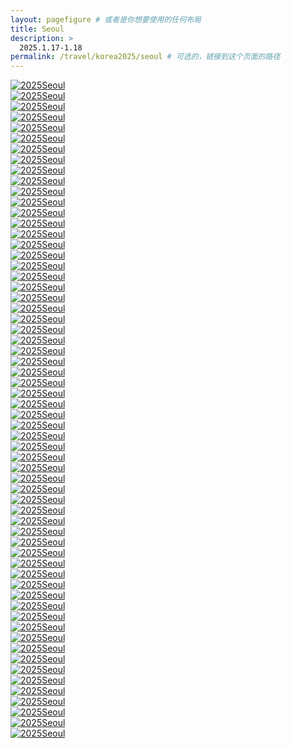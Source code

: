 ```yaml
---
layout: pagefigure # 或者是你想要使用的任何布局
title: Seoul
description: >
  2025.1.17-1.18
permalink: /travel/korea2025/seoul # 可选的，链接到这个页面的路径
---
```


<div class="figure-grid">
<div class="figure-grid-sizer"></div>
<div class="figure-grid-item">
        <a href="https://hobbyfigure.rayleigh-lin.top/2025Seoul/_RAY0913.webp" data-lightbox="roadtrip" class="image-link">
        <img class="lozad" 
             data-src="https://hobbyfigure.rayleigh-lin.top/2025SeoulC/_RAY0913.webp"
             alt="2025Seoul"/>
        </a>
</div>
<div class="figure-grid-item">
        <a href="https://hobbyfigure.rayleigh-lin.top/2025Seoul/_RAY0499.webp" data-lightbox="roadtrip" class="image-link">
        <img class="lozad" 
             data-src="https://hobbyfigure.rayleigh-lin.top/2025SeoulC/_RAY0499.webp"
             alt="2025Seoul"/>
        </a>
</div>
<div class="figure-grid-item">
        <a href="https://hobbyfigure.rayleigh-lin.top/2025Seoul/_RAY0533.webp" data-lightbox="roadtrip" class="image-link">
        <img class="lozad" 
             data-src="https://hobbyfigure.rayleigh-lin.top/2025SeoulC/_RAY0533.webp"
             alt="2025Seoul"/>
        </a>
</div>
<div class="figure-grid-item">
        <a href="https://hobbyfigure.rayleigh-lin.top/2025Seoul/_RAY0933.webp" data-lightbox="roadtrip" class="image-link">
        <img class="lozad" 
             data-src="https://hobbyfigure.rayleigh-lin.top/2025SeoulC/_RAY0933.webp"
             alt="2025Seoul"/>
        </a>
</div>
<div class="figure-grid-item">
        <a href="https://hobbyfigure.rayleigh-lin.top/2025Seoul/_RAY0509.webp" data-lightbox="roadtrip" class="image-link">
        <img class="lozad" 
             data-src="https://hobbyfigure.rayleigh-lin.top/2025SeoulC/_RAY0509.webp"
             alt="2025Seoul"/>
        </a>
</div>
<div class="figure-grid-item">
        <a href="https://hobbyfigure.rayleigh-lin.top/2025Seoul/_RAY0532.webp" data-lightbox="roadtrip" class="image-link">
        <img class="lozad" 
             data-src="https://hobbyfigure.rayleigh-lin.top/2025SeoulC/_RAY0532.webp"
             alt="2025Seoul"/>
        </a>
</div>
<div class="figure-grid-item">
        <a href="https://hobbyfigure.rayleigh-lin.top/2025Seoul/_RAY0800.webp" data-lightbox="roadtrip" class="image-link">
        <img class="lozad" 
             data-src="https://hobbyfigure.rayleigh-lin.top/2025SeoulC/_RAY0800.webp"
             alt="2025Seoul"/>
        </a>
</div>
<div class="figure-grid-item">
        <a href="https://hobbyfigure.rayleigh-lin.top/2025Seoul/_RAY0656.webp" data-lightbox="roadtrip" class="image-link">
        <img class="lozad" 
             data-src="https://hobbyfigure.rayleigh-lin.top/2025SeoulC/_RAY0656.webp"
             alt="2025Seoul"/>
        </a>
</div>
<div class="figure-grid-item">
        <a href="https://hobbyfigure.rayleigh-lin.top/2025Seoul/_RAY0759.webp" data-lightbox="roadtrip" class="image-link">
        <img class="lozad" 
             data-src="https://hobbyfigure.rayleigh-lin.top/2025SeoulC/_RAY0759.webp"
             alt="2025Seoul"/>
        </a>
</div>
<div class="figure-grid-item">
        <a href="https://hobbyfigure.rayleigh-lin.top/2025Seoul/_RAY0866.webp" data-lightbox="roadtrip" class="image-link">
        <img class="lozad" 
             data-src="https://hobbyfigure.rayleigh-lin.top/2025SeoulC/_RAY0866.webp"
             alt="2025Seoul"/>
        </a>
</div>
<div class="figure-grid-item">
        <a href="https://hobbyfigure.rayleigh-lin.top/2025Seoul/_RAY0574.webp" data-lightbox="roadtrip" class="image-link">
        <img class="lozad" 
             data-src="https://hobbyfigure.rayleigh-lin.top/2025SeoulC/_RAY0574.webp"
             alt="2025Seoul"/>
        </a>
</div>
<div class="figure-grid-item">
        <a href="https://hobbyfigure.rayleigh-lin.top/2025Seoul/_RAY0671.webp" data-lightbox="roadtrip" class="image-link">
        <img class="lozad" 
             data-src="https://hobbyfigure.rayleigh-lin.top/2025SeoulC/_RAY0671.webp"
             alt="2025Seoul"/>
        </a>
</div>
<div class="figure-grid-item">
        <a href="https://hobbyfigure.rayleigh-lin.top/2025Seoul/_RAY0688.webp" data-lightbox="roadtrip" class="image-link">
        <img class="lozad" 
             data-src="https://hobbyfigure.rayleigh-lin.top/2025SeoulC/_RAY0688.webp"
             alt="2025Seoul"/>
        </a>
</div>
<div class="figure-grid-item">
        <a href="https://hobbyfigure.rayleigh-lin.top/2025Seoul/_RAY0606.webp" data-lightbox="roadtrip" class="image-link">
        <img class="lozad" 
             data-src="https://hobbyfigure.rayleigh-lin.top/2025SeoulC/_RAY0606.webp"
             alt="2025Seoul"/>
        </a>
</div>
<div class="figure-grid-item">
        <a href="https://hobbyfigure.rayleigh-lin.top/2025Seoul/_RAY0807.webp" data-lightbox="roadtrip" class="image-link">
        <img class="lozad" 
             data-src="https://hobbyfigure.rayleigh-lin.top/2025SeoulC/_RAY0807.webp"
             alt="2025Seoul"/>
        </a>
</div>
<div class="figure-grid-item">
        <a href="https://hobbyfigure.rayleigh-lin.top/2025Seoul/_RAY0446.webp" data-lightbox="roadtrip" class="image-link">
        <img class="lozad" 
             data-src="https://hobbyfigure.rayleigh-lin.top/2025SeoulC/_RAY0446.webp"
             alt="2025Seoul"/>
        </a>
</div>
<div class="figure-grid-item">
        <a href="https://hobbyfigure.rayleigh-lin.top/2025Seoul/_RAY0850.webp" data-lightbox="roadtrip" class="image-link">
        <img class="lozad" 
             data-src="https://hobbyfigure.rayleigh-lin.top/2025SeoulC/_RAY0850.webp"
             alt="2025Seoul"/>
        </a>
</div>
<div class="figure-grid-item">
        <a href="https://hobbyfigure.rayleigh-lin.top/2025Seoul/_RAY0543.webp" data-lightbox="roadtrip" class="image-link">
        <img class="lozad" 
             data-src="https://hobbyfigure.rayleigh-lin.top/2025SeoulC/_RAY0543.webp"
             alt="2025Seoul"/>
        </a>
</div>
<div class="figure-grid-item">
        <a href="https://hobbyfigure.rayleigh-lin.top/2025Seoul/_RAY0902.webp" data-lightbox="roadtrip" class="image-link">
        <img class="lozad" 
             data-src="https://hobbyfigure.rayleigh-lin.top/2025SeoulC/_RAY0902.webp"
             alt="2025Seoul"/>
        </a>
</div>
<div class="figure-grid-item">
        <a href="https://hobbyfigure.rayleigh-lin.top/2025Seoul/_RAY0938.webp" data-lightbox="roadtrip" class="image-link">
        <img class="lozad" 
             data-src="https://hobbyfigure.rayleigh-lin.top/2025SeoulC/_RAY0938.webp"
             alt="2025Seoul"/>
        </a>
</div>
<div class="figure-grid-item">
        <a href="https://hobbyfigure.rayleigh-lin.top/2025Seoul/_RAY0579.webp" data-lightbox="roadtrip" class="image-link">
        <img class="lozad" 
             data-src="https://hobbyfigure.rayleigh-lin.top/2025SeoulC/_RAY0579.webp"
             alt="2025Seoul"/>
        </a>
</div>
<div class="figure-grid-item">
        <a href="https://hobbyfigure.rayleigh-lin.top/2025Seoul/_RAY0596.webp" data-lightbox="roadtrip" class="image-link">
        <img class="lozad" 
             data-src="https://hobbyfigure.rayleigh-lin.top/2025SeoulC/_RAY0596.webp"
             alt="2025Seoul"/>
        </a>
</div>
<div class="figure-grid-item">
        <a href="https://hobbyfigure.rayleigh-lin.top/2025Seoul/_RAY0646.webp" data-lightbox="roadtrip" class="image-link">
        <img class="lozad" 
             data-src="https://hobbyfigure.rayleigh-lin.top/2025SeoulC/_RAY0646.webp"
             alt="2025Seoul"/>
        </a>
</div>
<div class="figure-grid-item">
        <a href="https://hobbyfigure.rayleigh-lin.top/2025Seoul/_RAY0611.webp" data-lightbox="roadtrip" class="image-link">
        <img class="lozad" 
             data-src="https://hobbyfigure.rayleigh-lin.top/2025SeoulC/_RAY0611.webp"
             alt="2025Seoul"/>
        </a>
</div>
<div class="figure-grid-item">
        <a href="https://hobbyfigure.rayleigh-lin.top/2025Seoul/_RAY0492.webp" data-lightbox="roadtrip" class="image-link">
        <img class="lozad" 
             data-src="https://hobbyfigure.rayleigh-lin.top/2025SeoulC/_RAY0492.webp"
             alt="2025Seoul"/>
        </a>
</div>
<div class="figure-grid-item">
        <a href="https://hobbyfigure.rayleigh-lin.top/2025Seoul/_RAY0723.webp" data-lightbox="roadtrip" class="image-link">
        <img class="lozad" 
             data-src="https://hobbyfigure.rayleigh-lin.top/2025SeoulC/_RAY0723.webp"
             alt="2025Seoul"/>
        </a>
</div>
<div class="figure-grid-item">
        <a href="https://hobbyfigure.rayleigh-lin.top/2025Seoul/_RAY0774.webp" data-lightbox="roadtrip" class="image-link">
        <img class="lozad" 
             data-src="https://hobbyfigure.rayleigh-lin.top/2025SeoulC/_RAY0774.webp"
             alt="2025Seoul"/>
        </a>
</div>
<div class="figure-grid-item">
        <a href="https://hobbyfigure.rayleigh-lin.top/2025Seoul/_RAY0871.webp" data-lightbox="roadtrip" class="image-link">
        <img class="lozad" 
             data-src="https://hobbyfigure.rayleigh-lin.top/2025SeoulC/_RAY0871.webp"
             alt="2025Seoul"/>
        </a>
</div>
<div class="figure-grid-item">
        <a href="https://hobbyfigure.rayleigh-lin.top/2025Seoul/_RAY0534.webp" data-lightbox="roadtrip" class="image-link">
        <img class="lozad" 
             data-src="https://hobbyfigure.rayleigh-lin.top/2025SeoulC/_RAY0534.webp"
             alt="2025Seoul"/>
        </a>
</div>
<div class="figure-grid-item">
        <a href="https://hobbyfigure.rayleigh-lin.top/2025Seoul/_RAY0758.webp" data-lightbox="roadtrip" class="image-link">
        <img class="lozad" 
             data-src="https://hobbyfigure.rayleigh-lin.top/2025SeoulC/_RAY0758.webp"
             alt="2025Seoul"/>
        </a>
</div>
<div class="figure-grid-item">
        <a href="https://hobbyfigure.rayleigh-lin.top/2025Seoul/_RAY0720.webp" data-lightbox="roadtrip" class="image-link">
        <img class="lozad" 
             data-src="https://hobbyfigure.rayleigh-lin.top/2025SeoulC/_RAY0720.webp"
             alt="2025Seoul"/>
        </a>
</div>
<div class="figure-grid-item">
        <a href="https://hobbyfigure.rayleigh-lin.top/2025Seoul/_RAY0777.webp" data-lightbox="roadtrip" class="image-link">
        <img class="lozad" 
             data-src="https://hobbyfigure.rayleigh-lin.top/2025SeoulC/_RAY0777.webp"
             alt="2025Seoul"/>
        </a>
</div>
<div class="figure-grid-item">
        <a href="https://hobbyfigure.rayleigh-lin.top/2025Seoul/_RAY0521.webp" data-lightbox="roadtrip" class="image-link">
        <img class="lozad" 
             data-src="https://hobbyfigure.rayleigh-lin.top/2025SeoulC/_RAY0521.webp"
             alt="2025Seoul"/>
        </a>
</div>
<div class="figure-grid-item">
        <a href="https://hobbyfigure.rayleigh-lin.top/2025Seoul/_RAY0825.webp" data-lightbox="roadtrip" class="image-link">
        <img class="lozad" 
             data-src="https://hobbyfigure.rayleigh-lin.top/2025SeoulC/_RAY0825.webp"
             alt="2025Seoul"/>
        </a>
</div>
<div class="figure-grid-item">
        <a href="https://hobbyfigure.rayleigh-lin.top/2025Seoul/_RAY0560.webp" data-lightbox="roadtrip" class="image-link">
        <img class="lozad" 
             data-src="https://hobbyfigure.rayleigh-lin.top/2025SeoulC/_RAY0560.webp"
             alt="2025Seoul"/>
        </a>
</div>
<div class="figure-grid-item">
        <a href="https://hobbyfigure.rayleigh-lin.top/2025Seoul/_RAY0844.webp" data-lightbox="roadtrip" class="image-link">
        <img class="lozad" 
             data-src="https://hobbyfigure.rayleigh-lin.top/2025SeoulC/_RAY0844.webp"
             alt="2025Seoul"/>
        </a>
</div>
<div class="figure-grid-item">
        <a href="https://hobbyfigure.rayleigh-lin.top/2025Seoul/_RAY0487.webp" data-lightbox="roadtrip" class="image-link">
        <img class="lozad" 
             data-src="https://hobbyfigure.rayleigh-lin.top/2025SeoulC/_RAY0487.webp"
             alt="2025Seoul"/>
        </a>
</div>
<div class="figure-grid-item">
        <a href="https://hobbyfigure.rayleigh-lin.top/2025Seoul/_RAY0595.webp" data-lightbox="roadtrip" class="image-link">
        <img class="lozad" 
             data-src="https://hobbyfigure.rayleigh-lin.top/2025SeoulC/_RAY0595.webp"
             alt="2025Seoul"/>
        </a>
</div>
<div class="figure-grid-item">
        <a href="https://hobbyfigure.rayleigh-lin.top/2025Seoul/_RAY0469.webp" data-lightbox="roadtrip" class="image-link">
        <img class="lozad" 
             data-src="https://hobbyfigure.rayleigh-lin.top/2025SeoulC/_RAY0469.webp"
             alt="2025Seoul"/>
        </a>
</div>
<div class="figure-grid-item">
        <a href="https://hobbyfigure.rayleigh-lin.top/2025Seoul/_RAY0486.webp" data-lightbox="roadtrip" class="image-link">
        <img class="lozad" 
             data-src="https://hobbyfigure.rayleigh-lin.top/2025SeoulC/_RAY0486.webp"
             alt="2025Seoul"/>
        </a>
</div>
<div class="figure-grid-item">
        <a href="https://hobbyfigure.rayleigh-lin.top/2025Seoul/_RAY0500.webp" data-lightbox="roadtrip" class="image-link">
        <img class="lozad" 
             data-src="https://hobbyfigure.rayleigh-lin.top/2025SeoulC/_RAY0500.webp"
             alt="2025Seoul"/>
        </a>
</div>
<div class="figure-grid-item">
        <a href="https://hobbyfigure.rayleigh-lin.top/2025Seoul/_RAY0598.webp" data-lightbox="roadtrip" class="image-link">
        <img class="lozad" 
             data-src="https://hobbyfigure.rayleigh-lin.top/2025SeoulC/_RAY0598.webp"
             alt="2025Seoul"/>
        </a>
</div>
<div class="figure-grid-item">
        <a href="https://hobbyfigure.rayleigh-lin.top/2025Seoul/_RAY0577.webp" data-lightbox="roadtrip" class="image-link">
        <img class="lozad" 
             data-src="https://hobbyfigure.rayleigh-lin.top/2025SeoulC/_RAY0577.webp"
             alt="2025Seoul"/>
        </a>
</div>
<div class="figure-grid-item">
        <a href="https://hobbyfigure.rayleigh-lin.top/2025Seoul/_RAY0546.webp" data-lightbox="roadtrip" class="image-link">
        <img class="lozad" 
             data-src="https://hobbyfigure.rayleigh-lin.top/2025SeoulC/_RAY0546.webp"
             alt="2025Seoul"/>
        </a>
</div>
<div class="figure-grid-item">
        <a href="https://hobbyfigure.rayleigh-lin.top/2025Seoul/_RAY0638.webp" data-lightbox="roadtrip" class="image-link">
        <img class="lozad" 
             data-src="https://hobbyfigure.rayleigh-lin.top/2025SeoulC/_RAY0638.webp"
             alt="2025Seoul"/>
        </a>
</div>
<div class="figure-grid-item">
        <a href="https://hobbyfigure.rayleigh-lin.top/2025Seoul/_RAY0792.webp" data-lightbox="roadtrip" class="image-link">
        <img class="lozad" 
             data-src="https://hobbyfigure.rayleigh-lin.top/2025SeoulC/_RAY0792.webp"
             alt="2025Seoul"/>
        </a>
</div>
<div class="figure-grid-item">
        <a href="https://hobbyfigure.rayleigh-lin.top/2025Seoul/_RAY0511.webp" data-lightbox="roadtrip" class="image-link">
        <img class="lozad" 
             data-src="https://hobbyfigure.rayleigh-lin.top/2025SeoulC/_RAY0511.webp"
             alt="2025Seoul"/>
        </a>
</div>
<div class="figure-grid-item">
        <a href="https://hobbyfigure.rayleigh-lin.top/2025Seoul/_RAY0442.webp" data-lightbox="roadtrip" class="image-link">
        <img class="lozad" 
             data-src="https://hobbyfigure.rayleigh-lin.top/2025SeoulC/_RAY0442.webp"
             alt="2025Seoul"/>
        </a>
</div>
<div class="figure-grid-item">
        <a href="https://hobbyfigure.rayleigh-lin.top/2025Seoul/_RAY0550.webp" data-lightbox="roadtrip" class="image-link">
        <img class="lozad" 
             data-src="https://hobbyfigure.rayleigh-lin.top/2025SeoulC/_RAY0550.webp"
             alt="2025Seoul"/>
        </a>
</div>
<div class="figure-grid-item">
        <a href="https://hobbyfigure.rayleigh-lin.top/2025Seoul/_RAY0710.webp" data-lightbox="roadtrip" class="image-link">
        <img class="lozad" 
             data-src="https://hobbyfigure.rayleigh-lin.top/2025SeoulC/_RAY0710.webp"
             alt="2025Seoul"/>
        </a>
</div>
<div class="figure-grid-item">
        <a href="https://hobbyfigure.rayleigh-lin.top/2025Seoul/_RAY0585.webp" data-lightbox="roadtrip" class="image-link">
        <img class="lozad" 
             data-src="https://hobbyfigure.rayleigh-lin.top/2025SeoulC/_RAY0585.webp"
             alt="2025Seoul"/>
        </a>
</div>
<div class="figure-grid-item">
        <a href="https://hobbyfigure.rayleigh-lin.top/2025Seoul/_RAY0839.webp" data-lightbox="roadtrip" class="image-link">
        <img class="lozad" 
             data-src="https://hobbyfigure.rayleigh-lin.top/2025SeoulC/_RAY0839.webp"
             alt="2025Seoul"/>
        </a>
</div>
<div class="figure-grid-item">
        <a href="https://hobbyfigure.rayleigh-lin.top/2025Seoul/_RAY0530.webp" data-lightbox="roadtrip" class="image-link">
        <img class="lozad" 
             data-src="https://hobbyfigure.rayleigh-lin.top/2025SeoulC/_RAY0530.webp"
             alt="2025Seoul"/>
        </a>
</div>
<div class="figure-grid-item">
        <a href="https://hobbyfigure.rayleigh-lin.top/2025Seoul/_RAY0658.webp" data-lightbox="roadtrip" class="image-link">
        <img class="lozad" 
             data-src="https://hobbyfigure.rayleigh-lin.top/2025SeoulC/_RAY0658.webp"
             alt="2025Seoul"/>
        </a>
</div>
<div class="figure-grid-item">
        <a href="https://hobbyfigure.rayleigh-lin.top/2025Seoul/_RAY0875.webp" data-lightbox="roadtrip" class="image-link">
        <img class="lozad" 
             data-src="https://hobbyfigure.rayleigh-lin.top/2025SeoulC/_RAY0875.webp"
             alt="2025Seoul"/>
        </a>
</div>
<div class="figure-grid-item">
        <a href="https://hobbyfigure.rayleigh-lin.top/2025Seoul/_RAY0674.webp" data-lightbox="roadtrip" class="image-link">
        <img class="lozad" 
             data-src="https://hobbyfigure.rayleigh-lin.top/2025SeoulC/_RAY0674.webp"
             alt="2025Seoul"/>
        </a>
</div>
<div class="figure-grid-item">
        <a href="https://hobbyfigure.rayleigh-lin.top/2025Seoul/_RAY0635.webp" data-lightbox="roadtrip" class="image-link">
        <img class="lozad" 
             data-src="https://hobbyfigure.rayleigh-lin.top/2025SeoulC/_RAY0635.webp"
             alt="2025Seoul"/>
        </a>
</div>
<div class="figure-grid-item">
        <a href="https://hobbyfigure.rayleigh-lin.top/2025Seoul/_RAY0584.webp" data-lightbox="roadtrip" class="image-link">
        <img class="lozad" 
             data-src="https://hobbyfigure.rayleigh-lin.top/2025SeoulC/_RAY0584.webp"
             alt="2025Seoul"/>
        </a>
</div>
<div class="figure-grid-item">
        <a href="https://hobbyfigure.rayleigh-lin.top/2025Seoul/_RAY0642.webp" data-lightbox="roadtrip" class="image-link">
        <img class="lozad" 
             data-src="https://hobbyfigure.rayleigh-lin.top/2025SeoulC/_RAY0642.webp"
             alt="2025Seoul"/>
        </a>
</div>
<div class="figure-grid-item">
        <a href="https://hobbyfigure.rayleigh-lin.top/2025Seoul/_RAY0551.webp" data-lightbox="roadtrip" class="image-link">
        <img class="lozad" 
             data-src="https://hobbyfigure.rayleigh-lin.top/2025SeoulC/_RAY0551.webp"
             alt="2025Seoul"/>
        </a>
</div>
<div class="figure-grid-item">
        <a href="https://hobbyfigure.rayleigh-lin.top/2025Seoul/_RAY0506.webp" data-lightbox="roadtrip" class="image-link">
        <img class="lozad" 
             data-src="https://hobbyfigure.rayleigh-lin.top/2025SeoulC/_RAY0506.webp"
             alt="2025Seoul"/>
        </a>
</div>
<div class="figure-grid-item">
        <a href="https://hobbyfigure.rayleigh-lin.top/2025Seoul/_RAY0639.webp" data-lightbox="roadtrip" class="image-link">
        <img class="lozad" 
             data-src="https://hobbyfigure.rayleigh-lin.top/2025SeoulC/_RAY0639.webp"
             alt="2025Seoul"/>
        </a>
</div>
</div>